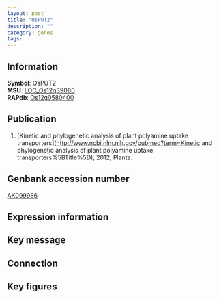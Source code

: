 ```yaml
---
layout: post
title: "OsPUT2"
description: ""
category: genes
tags: 
---
```


## Information
__Symbol__: OsPUT2  
__MSU__: [LOC_Os12g39080](http://rice.plantbiology.msu.edu/cgi-bin/ORF_infopage.cgi?orf=LOC_Os12g39080)  
__RAPdb__: [Os12g0580400](http://rapdb.dna.affrc.go.jp/viewer/gbrowse_details/irgsp1?name=Os12g0580400)  

## Publication
1. [Kinetic and phylogenetic analysis of plant polyamine uptake transporters](http://www.ncbi.nlm.nih.gov/pubmed?term=Kinetic and phylogenetic analysis of plant polyamine uptake transporters%5BTitle%5D), 2012, Planta.

## Genbank accession number
[AK099986](http://www.ncbi.nlm.nih.gov/nuccore/AK099986)  

## Expression information

## Key message

## Connection

## Key figures


